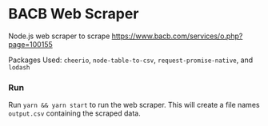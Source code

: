 # BACB Web Scraper

Node.js web scraper to scrape https://www.bacb.com/services/o.php?page=100155

Packages Used: `cheerio`, `node-table-to-csv`, `request-promise-native`, and `lodash`

### Run

Run `yarn && yarn start` to run the web scraper. This will create a file names `output.csv`
containing the scraped data.
